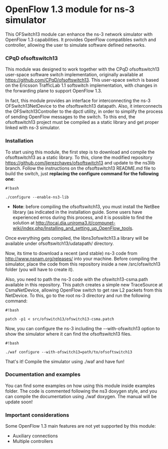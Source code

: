 # OpenFlow 1.3 module for ns-3 simulator #

This OFSwitch13 module can enhance the ns-3 network simulator with OpenFlow 1.3 capabilities. It provides  OpenFlow compatibles switch and controller, allowing the user to simulate software defined networks.

### CPqD ofsoftswitch13 ###

This module was designed to work together with the CPqD ofsoftswitch13 user-space software switch implementation, originally available at https://github.com/CPqD/ofsoftswitch13. This user-space switch is based on the Ericsson TrafficLab 1.1 softswitch implementation, with changes in the forwarding plane to support OpenFlow 1.3. 

In fact, this module provides an interface for interconnecting the ns-3 OFSwitch13NetDevice to the ofsoftswitch13 datapath. Also, it interconnects the OFSwitch13Controller to the dpctl utility, in order to simplify the process of sending OpenFlow messages to the switch. To this end, the ofsoftswitch13 project must be compiled as a static library and get proper linked with ns-3 simulator. 

### Installation ###

To start using this module, the first step is to download and compile the ofsoftswitch13 as a static library. To this, clone the modified repository https://github.com/ljerezchaves/ofsoftswitch13 and update to the ns3lib branch. Follow the instructions on the ofsoftswitch13 README.md file to build the switch, just **replacing the configure command for the following one**:
```
#!bash

./configure --enable-ns3-lib
```
* **Note**: before compiling the ofsoftswitch13, you must install the NetBee library (as indicated in the installation guide. Some users have experienced erros during this process, and it is possible to find the solution at http://tocai.dia.uniroma3.it/compunet-wiki/index.php/Installing_and_setting_up_OpenFlow_tools.

Once everything gets compiled, the libns3ofswitch13.a library will be available under ofsoftswitch13/udatapath/ directory. 

Now, its time to download a recent (and stable) ns-3 code from http://www.nsnam.org/releases/ into your machine. Before compiling the simulator, place the code from this repository inside a new /src/ofswitch13 folder (you will have to create it). 

Also, you need to path the ns-3 code with the ofswitch13-csma.path available in this repository. This patch creates a simple new TraceSource at CsmaNetDevice, allowing OpenFlow switch to get raw L2 packets from this NetDevice. To this, go to the root ns-3 directory and run the following command:

```
#!bash

patch -p1 < src/ofswitch13/ofswitch13-csma.patch 
```
Now, you can configure the ns-3 including the --with-ofswitch13 option to show the simulator where it can find the ofsoftswitch13 files.
```
#!bash

./waf configure --with-ofswitch13=path/to/ofsoftswitch13
```

That's it! Compile the simulator using ./waf and have fun! 

### Documentation and examples ###
You can find some examples on how using this module inside examples folder. The code is commented following the ns3 doxygen style, and you can compile the documentation using ./waf doxygen. The manual will be update soon!

### Important considerations ###

Some OpenFlow 1.3 main features are not yet supported by this module:

* Auxiliary connections
* Multiple controllers